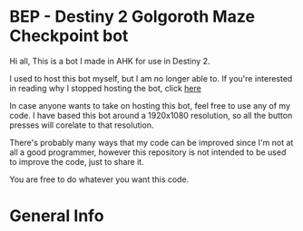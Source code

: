 # BEP - Destiny 2 Golgoroth Maze Checkpoint bot

Hi all, This is a bot I made in AHK for use in Destiny 2.

I used to host this bot myself, but I am no longer able to.
If you're interested in reading why I stopped hosting the bot, click [here](https://github.com/tombon12/BEP/blob/main/Reasoning.md)

In case anyone wants to take on hosting this bot, feel free to use any of my code.
I have based this bot around a 1920x1080 resolution, so all the button presses will corelate to that resolution.

There's probably many ways that my code can be improved since I'm not at all a good programmer, however this repository is not intended to be used to improve the code, just to share it.

You are free to do whatever you want this code.

# General Info

